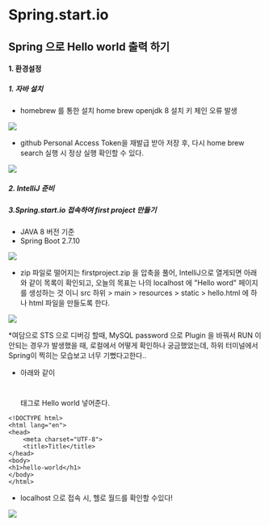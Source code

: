 # Spring.start.io
## Spring 으로 Hello world 출력 하기


#### 1. 환경설정
##### 1. 자바 설치
- homebrew 를 통한 설치
home brew openjdk 8 설치 키 체인 오류 발생

<img src="/Users/jinsiri/Tasks/shellprogram/github_md/TIL/img/스크린샷 2023-03-25 오후 8.15.03.png">


* github Personal Access Token을 재발급 받아 저장 후, 다시 home brew search 실행 시 정상 실행 확인할 수 있다.

<img src ="/Users/jinsiri/Tasks/shellprogram/github_md/TIL/img/스크린샷 2023-03-26 오후 9.46.37.png">



##### 2. IntelliJ 준비

##### 3.Spring.start.io 접속하여 first project 만들기
 - JAVA 8 버전 기준
 - Spring Boot 2.7.10

 <img src ="/Users/jinsiri/Tasks/shellprogram/github_md/TIL/img/스크린샷 2023-03-26 오후 9.57.16.png">


 - zip 파일로 떨어지는 firstproject.zip 을 압축을 풀어, IntelliJ으로 열게되면 아래와 같이  목록이 확인되고, 오늘의 목표는 나의 localhost 에 "Hello word" 페이지를 생성하는 것 이니 src 하위 > main > resources > static > hello.html 에 하나 html 파일을 만들도록 한다.


 <img src ="/Users/jinsiri/Tasks/shellprogram/github_md/TIL/img/스크린샷 2023-03-26 오후 10.00.23.png">


 *여담으로 STS 으로 디버깅 할때, MySQL password 으로 Plugin 을 바꿔서 RUN 이 안되는 경우가 발생했을 때, 로컬에서 어떻게 확인하나 궁금했었는데, 하위 터미널에서 Spring이 찍히는 모습보고 너무 기뻤다고한다..


- 아래와 같이 <h1></h1> 태그로 Hello world 넣어준다.
```
<!DOCTYPE html>
<html lang="en">
<head>
    <meta charset="UTF-8">
    <title>Title</title>
</head>
<body>
<h1>hello-world</h1>
</body>
</html>
```


- localhost 으로 접속 시, 헬로 월드를 확인할 수있다!

<img src="/Users/jinsiri/Tasks/shellprogram/github_md/TIL/img/스크린샷 2023-03-26 오후 10.08.38.png">